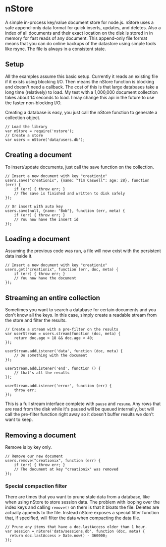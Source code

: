 # nStore

A simple in-process key/value document store for node.js. nStore uses a safe append-only data format for quick inserts, updates, and deletes.  Also a index of all documents and their exact location on the disk is stored in in memory for fast reads of any document.  This append-only file format means that you can do online backups of the datastore using simple tools like rsync.  The file is always in a consistent state.

## Setup

All the examples assume this basic setup.  Currently it reads an existing file if it exists using blocking I/O.  Then means the nStore function is blocking and doesn't need a callback.  The cost of this is that large databases take a long time (relatively) to load.  My test with a 1,000,000 document collection takes about 14 seconds to load.  I may change this api in the future to use the faster non-blocking I/O.

Creating a database is easy, you just call the nStore function to generate a collection object.

    // Load the library
    var nStore = require('nstore');
    // Create a store
    var users = nStore('data/users.db');

## Creating a document

To insert/update documents, just call the save function on the collection.

    // Insert a new document with key "creationix"
    users.save("creationix", {name: "Tim Caswell": age: 28}, function (err) {
        if (err) { throw err; }
        // The save is finished and written to disk safely
    });

    // Or insert with auto key
    users.save(null, {name: "Bob"}, function (err, meta) {
        if (err) { throw err; }
        // You now have the insert id
    });

## Loading a document

Assuming the previous code was run, a file will now exist with the persistent data inside it.

    // Insert a new document with key "creationix"
    users.get("creationix", function (err, doc, meta) {
        if (err) { throw err; }
        // You now have the document
    });

## Streaming an entire collection

Sometimes you want to search a database for certain documents and you don't know all the keys.  In this case, simply create a readable stream from the store and filter the results.

    // Create a stream with a pre-filter on the results
    var userStream = users.stream(function (doc, meta) {
        return doc.age > 18 && doc.age < 40;
    });

    userStream.addListener('data', function (doc, meta) {
        // Do something with the document
    });

    userStream.addListener('end', function () {
        // that's all the results
    });

    userStream.addListener('error', function (err) {
        throw err;
    });

This is a full stream interface complete with `pause` and `resume`.  Any rows that are read from the disk while it's paused will be queued internally, but will call the pre-filter function right away so it doesn't buffer results we don't want to keep.

## Removing a document

Remove is by key only.

    // Remove our new document
    users.remove("creationix", function (err) {
        if (err) { throw err; }
        // The document at key "creationix" was removed
    });


### Special compaction filter

There are times that you want to prune stale data from a database, like when using nStore to store session data.  The problem with looping over the index keys and calling `remove()` on them is that it bloats the file. Deletes are actually appends to the file.  Instead nStore exposes a special filter function that, if specified, will filter the data when compacting the data file.

    // Prune any items that have a doc.lastAccess older than 1 hour.
    var session = nStore('data/sessions.db', function (doc, meta) {
      return doc.lastAccess > Date.now() - 360000;
    });


